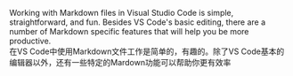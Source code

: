 Working with Markdown files in Visual Studio Code is simple, straightforward, and fun. Besides VS Code's basic editing, there are a number of Markdown specific features that will help you be more productive.  
在VS Code中使用Markdown文件工作是简单的，有趣的。除了VS Code基本的编辑器以外，还有一些特定的Mardown功能可以帮助你更有效率
